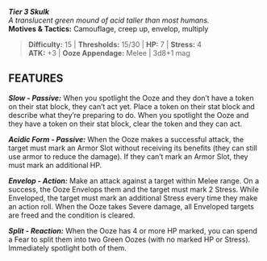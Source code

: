 ***Tier 3 Skulk***  
*A translucent green mound of acid taller than most humans.*  
**Motives & Tactics:** Camouflage, creep up, envelop, multiply

> **Difficulty:** 15 | **Thresholds:** 15/30 | **HP:** 7 | **Stress:** 4  
> **ATK:** +3 | **Ooze Appendage:** Melee | 3d8+1 mag  

## FEATURES

***Slow - Passive:*** When you spotlight the Ooze and they don’t have a token on their stat block, they can’t act yet. Place a token on their stat block and describe what they’re preparing to do. When you spotlight the Ooze and they have a token on their stat block, clear the token and they can act.

***Acidic Form - Passive:*** When the Ooze makes a successful attack, the target must mark an Armor Slot without receiving its benefits (they can still use armor to reduce the damage). If they can’t mark an Armor Slot, they must mark an additional HP.

***Envelop - Action:*** Make an attack against a target within Melee range. On a success, the Ooze Envelops them and the target must mark 2 Stress. While Enveloped, the target must mark an additional Stress every time they make an action roll. When the Ooze takes Severe damage, all Enveloped targets are freed and the condition is cleared.

***Split - Reaction:*** When the Ooze has 4 or more HP marked, you can spend a Fear to split them into two Green Oozes (with no marked HP or Stress). Immediately spotlight both of them.
